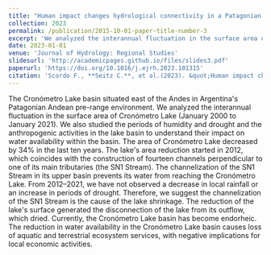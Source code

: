 ```yaml
---
title: "Human impact changes hydrological connectivity in a Patagonian fluvial basin"
collection: 2023
permalink: /publication/2015-10-01-paper-title-number-3
excerpt: 'We analyzed the interannual fluctuation in the surface area of Cronómetro Lake (January 2000 to January 2021). We also studied the periods of humidity and drought and the anthropogenic activities in the lake basin to understand their impact on water availability within the basin.'
date: 2023-01-01
venue: 'Journal of Hydrology: Regional Studies'
slidesurl: 'http://academicpages.github.io/files/slides3.pdf'
paperurl: 'https://doi.org/10.1016/j.ejrh.2023.101315'
citation: 'Scordo F., **Seitz C.**, et al.(2023). &quot;Human impact changes hydrological connectivity in a Patagonian fluvial basin.&quot; <i>Journal of Hydrology: Regional Studies</i>. 45.'
---
```


The Cronómetro Lake basin situated east of the Andes in Argentina's Patagonian Andean pre-range environment. We analyzed the interannual fluctuation in the surface area of Cronómetro Lake (January 2000 to January 2021). We also studied the periods of humidity and drought and the anthropogenic activities in the lake basin to understand their impact on water availability within the basin. The area of Cronómetro Lake decreased by 34% in the last ten years. The lake's area reduction started in 2012, which coincides with the construction of fourteen channels perpendicular to one of its main tributaries (the SN1 Stream). The channelization of the SN1 Stream in its upper basin prevents its water from reaching the Cronómetro Lake. From 2012–2021, we have not observed a decrease in local rainfall or an increase in periods of drought. Therefore, we suggest the channelization of the SN1 Stream is the cause of the lake shrinkage. The reduction of the lake's surface generated the disconnection of the lake from its outflow, which dried. Currently, the Cronómetro Lake basin has become endorheic. The reduction in water availability in the Cronómetro Lake basin causes loss of aquatic and terrestrial ecosystem services, with negative implications for local economic activities.
